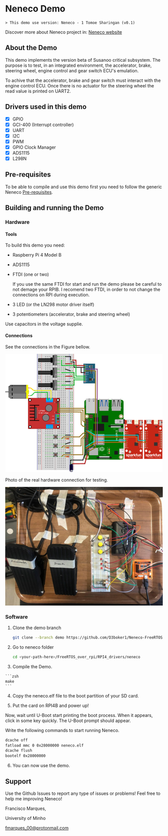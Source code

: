 # Neneco Demo

    > This demo use version: Neneco - 1 Tomoe Sharingan (v0.1)

Discover more about Neneco project in: [Neneco website](https://d3boker1.github.io/Neneco-FreeRTOS-On-RPI4B/)

## About the Demo

This demo implements the version beta of Susanoo critical subsystem. The purpose is to test, in an integrated environment, the accelerator, brake, steering wheel, engine control and gear switch ECU's emulation.

To achive that the accelerator, brake and gear switch must interact with the engine control ECU. Once there is no actuator for the steering wheel the read value is printed on UART2.

## Drivers used in this demo

-  [X] GPIO
-  [X] GCI-400 (Interrupt controller) 
-  [X] UART
-  [X] I2C
-  [X] PWM
-  [X] GPIO Clock Manager
-  [X] ADS1115 
-  [X] L298N 

## 

## Pre-requisites

To be able to compile and use this demo first you need to follow the generic Neneco [Pre-requisites](https://github.com/D3boker1/Neneco-FreeRTOS-On-RPI4B/tree/main).

## Building and running the Demo

### Hardware

#### Tools
To build this demo you need:

* Raspberry Pi 4 Model B
* ADS1115
* FTDI (one or two)

    If you use the same FTDI for start and run the demo please be careful to not demage your RPIB. I recomend two FTDI, in order to not change the connections on RPI during execution.
* 3 LED (or the LN298 motor driver itself)
* 3 potentiometers (accelerator, brake and steering wheel)

Use capacitors in the voltage supplie.

#### Connections

See the connections in the Figure bellow.

![Connection Layout](./assets/demo_connection_bb.png "Demo hardware conncetion layout")

Photo of the real hardware connection for testing.

![Real Connection Layout](./assets/real-hardware.jpg "Demo real hardware conncetion layout")

### Software

1. Clone the demo branch

    ```zsh
    git clone --branch demo https://github.com/D3boker1/Neneco-FreeRTOS-On-RPI4B.git
    ```

2. Go to neneco folder

    ```zsh
    cd <your-path-here>/FreeRTOS_over_rpi/RPI4_drivers/neneco
    ```

3.   Compile the Demo. 

    ```zsh
    make
    ```
    
4. Copy the neneco.elf file to the boot partition of your SD card.

5. Put the card on RPI4B and power up!

Now, wait until U-Boot start printing the boot process. When it appears, click in some key quickly. The U-Boot prompt should appear.

Write the following commands to start running Neneco.

```zsh
dcache off
fatload mmc 0 0x28000000 neneco.elf
dcache flush
bootelf 0x28000000
```

6. You can now use the demo.

## Support

Use the Github Issues to report any type of issues or problems! Feel free to help me improving Neneco!

Francisco Marques,

University of Minho

<fmarques_00@protonmail.com>
